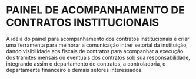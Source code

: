 # PAINEL DE ACOMPANHAMENTO DE CONTRATOS INSTITUCIONAIS

A idéia do painel para acompanhamento dos contratos institucionais é criar uma ferramenta para melhorar a comunicação intrer setorial da instituição, dando visibilidade aos fiscais de contratos para acompanhar a execução dos tramites mensais ou eventuais dos contratos sob sua responsabilidade, integrando assim o departamento de contratos, a controladoria, o departamente financeiro e demais setores interessados.
